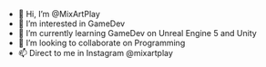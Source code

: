 - 👋 Hi, I’m @MixArtPlay
- 👀 I’m interested in GameDev
- 🌱 I’m currently learning GameDev on Unreal Engine 5 and Unity
- 💞️ I’m looking to collaborate on Programming
- 📫 Direct to me in Instagram @mixartplay

<!---
MixArtPlay/MixArtPlay is a ✨ special ✨ repository because its `README.md` (this file) appears on your GitHub profile.
You can click the Preview link to take a look at your changes.
--->
